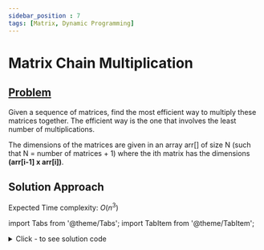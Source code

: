 ```yaml
---
sidebar_position : 7
tags: [Matrix, Dynamic Programming]
---
```


# Matrix Chain Multiplication

## [Problem](https://practice.geeksforgeeks.org/problems/matrix-chain-multiplication0303/1)

Given a sequence of matrices, find the most efficient way to multiply these matrices together. The efficient way is the one that involves the least number of multiplications.

The dimensions of the matrices are given in an array arr[] of size N (such that N = number of matrices + 1) where the ith matrix has the dimensions <strong>(arr[i-1] x arr[i])</strong>.

## Solution Approach

Expected Time complexity: $O(n^3)$

import Tabs from '@theme/Tabs';
import TabItem from '@theme/TabItem';

<details><summary>Click - to see solution code</summary>

<Tabs>
<TabItem value="cpp" label="C++">

```cpp
class Solution {
   public:
    int matrixMultiplication(int N, int A[]) {
        int dp[200][200] = {0};
        memset(dp, 0, sizeof dp);
        int n = N - 1;
        for (int i = 1; i < n; i++) {
            int r = 0, c = i;
            while (c < n) {
                int val = INT_MAX;
                for (int pivot = r; pivot < c; pivot++) {
                    val = min(val, dp[r][pivot] + dp[pivot + 1][c] +
                                       A[r] * A[pivot + 1] * A[c + 1]);
                }
                dp[r][c] = val;
                r++;
                c++;
            }
        }
        return dp[0][n - 1];
    }
};
```
</TabItem>
</Tabs>

</details>
